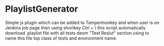 # PlaylistGenerator

Simple js plugin which can be added to Tampermonkey and when user is on Jenkins job page then using shortkey Ctrl + \ this script automatically download .playlist file with all tests deom "Test Reslut" section using to name this file top class of tests and environment name. 
